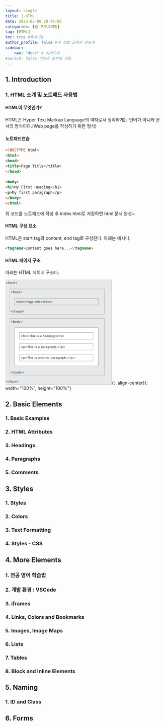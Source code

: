 ```yaml
---
layout: single
title: 1.HTML
date: 2023-05-08 20:46:02
categories: [웹 프로그래밍]
tag: [HTML]
toc: true #목차기능
author_profile: false #내 정보 글에서 안뜨게
sidebar:
    nav: "docs" # 사이드바
#serach: false 이러면 검색에 안뜸
---
```


 
## 1. Introduction
### 1. HTML 소개 및 노트패드 사용법
#### HTML이 무엇인가?
HTML은 Hyper Text Markup Language의 약자로서 정확하게는 언어가 아니라 문서의 형식이다.(Web page를 작성하기 위한 형식)

#### 노트패드연습

```html
<!DOCTYPE html>
<html>
<head>
<title>Page Title</title>
</head>

<body>
<h1>My First Heading</h1>
<p>My first paragraph</p>
</body>
</html>
```

<p>위 코드를 노트패드에 작성 후 index.html로 저장하면 html 문서 완성~</p>

#### HTML 구성 요소

HTML은 start tag와 content, end tag로 구성된다. 아래는 예시다.


```HTML
<tagname>Content goes here...</tagname>
```

#### HTML 페이지 구조

아래는 HTML 페이지 구조다.

![htmlstructure](/assets/images/123.png){: .align-center}{: width="100%", height="100%"}





## 2. Basic Elements
### 1. Basic Examples


### 2. HTML Attributes
### 3. Headings
### 4. Paragraphs
### 5. Comments

## 3. Styles
### 1. Styles
### 2. Colors
### 3. Text Formatting
### 4. Styles - CSS

## 4. More Elements
### 1. 전공 영어 학습법
### 2. 개발 환경 : VSCode
### 3. iframes
### 4. Links, Colors and Bookmarks
### 5. Images, Image Maps
### 6. Lists
### 7. Tables
### 8. Block and Inline Elements

## 5. Naming
### 1. ID and Class

## 6. Forms
